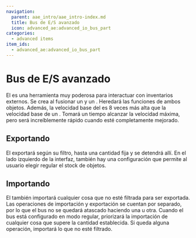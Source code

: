 ```yaml
---
navigation:
  parent: aae_intro/aae_intro-index.md
  title: Bus de E/S avanzado
  icon: advanced_ae:advanced_io_bus_part
categories:
  - advanced items
item_ids:
  - advanced_ae:advanced_io_bus_part
---
```


# Bus de E/S avanzado

<GameScene zoom="8" background="transparent">
  <ImportStructure src="../structure/cable_advanced_io_bus.snbt"></ImportStructure>
</GameScene>

El <ItemLink id="advanced_ae:advanced_io_bus_part"/> es una herramienta muy poderosa para interactuar con inventarios externos.
Se crea al fusionar un <ItemLink id="advanced_ae:import_export_bus_part"/> y un <ItemLink id="advanced_ae:stock_export_bus_part"/>.
Heredará las funciones de ambos objetos. Además, la velocidad base del <ItemLink id="advanced_ae:advanced_io_bus_part"/> es 8 veces
más alta que la velocidad base de un <ItemLink id="ae2:export_bus"/>. Tomará un tiempo alcanzar la velocidad máxima, pero será
increíblemente rápido cuando esté completamente mejorado.

## Exportando

El <ItemLink id="advanced_ae:advanced_io_bus_part"/> exportará según su filtro, hasta una cantidad fija y se detendrá allí.
En el lado izquierdo de la interfaz, también hay una configuración que permite al usuario elegir regular el stock de objetos.

## Importando

El <ItemLink id="advanced_ae:advanced_io_bus_part"/> también importará cualquier cosa que no esté filtrada para ser exportada.
Las operaciones de importación y exportación se cuentan por separado, por lo que el bus no se quedará atascado haciendo una u otra.
Cuando el bus está configurado en modo regular, priorizará la importación de cualquier cosa que supere la cantidad establecida.
Si queda alguna operación, importará lo que no esté filtrado.

<RecipeFor id="advanced_ae:advanced_io_bus_part"/>